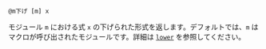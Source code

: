 ```
@m下げ [m] x
```

モジュール `m` における式 `x` の下げられた形式を返します。デフォルトでは、`m` はマクロが呼び出されたモジュールです。詳細は [`lower`](@ref) を参照してください。
